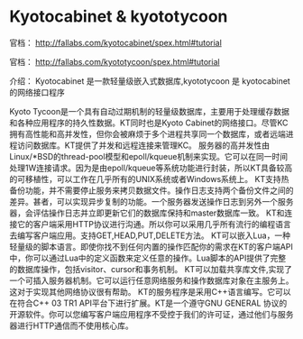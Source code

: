 # Kyotocabinet & kyototycoon

官档： http://fallabs.com/kyotocabinet/spex.html#tutorial

官档： http://fallabs.com/kyototycoon/spex.html#tutorial

介绍： Kyotocabinet 是一款轻量级嵌入式数据库,kyototycoon 是 kyotocabinet 的网络接口程序

Kyoto Tycoon是一个具有自动过期机制的轻量级数据库，主要用于处理缓存数据和各种应用程序的持久性数据。KT同时也是Kyoto Cabinet的网络接口。尽管KC拥有高性能和高并发性，但你会被麻烦于多个进程共享同一个数据库，或者远端进程访问数据库。KT提供了并发和远程连接来管理KC。
   服务器的高并发性由Linux/*BSD的thread-pool模型和epoll/kqueue机制来实现。它可以在同一时间处理1W连接请求。因为是由epoll/kqueue等系统功能进行封装，所以KT具备较高的可移植性，可以工作在几乎所有的UNIX系统或者Windows系统上。
   KT支持热备份功能，并不需要停止服务来拷贝数据文件。操作日志支持两个备份文件之间的差异。甚者，可以实现异步复制的功能。一个服务器发送操作日志到另外一个服务器，会评估操作日志并立即更新它们的数据库保持和master数据库一致。
   KT和连接它的客户端采用HTTP协议进行沟通。所以你可以采用几乎所有流行的编程语言去编写客户端应用。支持GET,HEAD,PUT,DELETE方法。
KT可以嵌入Lua，一种轻量级的脚本语言。即使你找不到任何内置的操作匹配你的需求在KT的客户端API中，你可以通过Lua中的定义函数来定义任意的操作。Lua脚本的API提供了完整的数据库操作，包括visitor、cursor和事务机制。
   KT可以加载共享库文件,实现了一个可插入服务器机制。它可以运行任意网络服务和操作数据库对象在主服务上。这对于实现其他网络协议很有帮助。
KT的服务程序是采用C++语言编写。它可以在符合C++ 03 TR1 API平台下进行扩展。KT是一个遵守GNU GENERAL 协议的开源软件。你可以您编写客户端应用程序不受控于我们的许可证，通过他们与服务器进行HTTP通信而不使用核心库。

